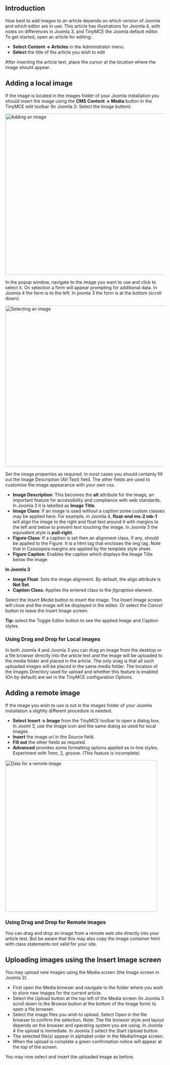 <!-- Filename: Adding_an_image_to_an_article / Display title: Adding an image to an article -->

## Introduction

How best to add images to an article depends on which version of Joomla
and which editor are in use. This article has illustrations for Joomla
4, with notes on differences in Joomla 3, and TinyMCE the Joomla default
editor. To get started, open an article for editing:

- **Select** **Content **→** Articles** in the Administrator menu.
- **Select** the title of the article you wish to edit

After inserting the article text, place the cursor at the location where
the image should appear.

## Adding a local image

If the image is located in the images folder of your Joomla installation
you should insert the image using the **CMS Content **→** Media** button
In the TinyMCE edit toolbar (In Joomla 3: Select the Image button):

<img
src="https://docs.joomla.org/images/5/5e/Adding-an-image-to-an-article-cms-content-media.png"
decoding="async" data-file-width="1000" data-file-height="508"
width="1000" height="508" alt="Adding an image" />

In the popup window, navigate to the image you want to use and click to
select it. On selection a form will appear prompting for additional
data. In Joomla 4 the form is to the left. In joomla 3 the form is at
the bottom (scroll down):

<img
src="https://docs.joomla.org/images/d/d4/Adding-an-image-to-an-article-selected-image.png"
decoding="async" data-file-width="1000" data-file-height="508"
width="1000" height="508" alt="Selecting an image" />

Set the image properties as required. In most cases you should certainly
fill out the Image Description (Alt Text) field. The other fields are
used to customise the image appearance with your own css.

- **Image Description**: This becomes the **alt** attribute for the
  image, an important feature for accessibility and compliance with web
  standards. In Joomla 3 it is labelled as **Image Title**.
- **Image Class**: If an image is used without a caption some custom
  classes may be applied here. For example, in Joomla 4, **float-end
  ms-2 mb-1** will align the image to the right and float text around it
  with margins to the left and below to prevent text touching the image.
  In Joomla 3 the equivalent style is **pull-right**.
- **Figure Class**: If a caption is set then an alignment class, if any,
  should be applied to the Figure. It is a html tag that encloses the
  img tag. Note that in Cassiopeia margins are applied by the template
  style sheet.
- **Figure Caption**: Enables the caption which displays the Image Title
  below the image.

**In Joomla 3**

- **Image Float**: Sets the image alignment. By default, the align
  attribute is **Not Set**.
- **Caption Class**: Applies the entered class to the *figcaption*
  element.

Select the *Insert Media* button to insert the image. The Insert Image
screen will close and the image will be displayed in the editor. Or
select the *Cancel* button to leave the Insert Image screen.

**Tip:** select the Toggle Editor button to see the applied Image and
Caption styles.

### Using Drag and Drop for Local images

In both Joomla 4 and Joomla 3 you can drag an image from the desktop or
a file browser directly into the article text and the image will be
uploaded to the media folder and placed in the article. The only snag is
that all such uploaded images will be placed in the same media folder.
The location of the Images Directory used for upload and whether this
feature is enabled (On by default) are set in the TinyMCE configuration
Options.

## Adding a remote image

If the image you wish to use is not in the images folder of your Joomla
installation a slightly different procedure is needed.

- **Select** **Insert **→** Image** from the TinyMCE toolbar to open a
  dialog box. In Jooml 3, use the Image icon and the same dialog as used
  for local images.
- **Insert** the image url in the Source field.
- **Fill out** the other fields as required.
- **Advanced** provides some formatting options applied as in-line
  styles. Experiment with 1rem, 2, groove. (This feature is incomplete)

<img
src="https://docs.joomla.org/images/3/39/Adding-an-image-to-an-article-insert-edit-image.png"
class="thumbborder" decoding="async" data-file-width="480"
data-file-height="477" width="480" height="477"
alt="Data for a remote image" />

### Using Drag and Drop for Remote images

You can drag and drop an image from a remote web site directly into your
article text. But be aware that this may also copy the image container
html with class statements not valid for your site.

## Uploading images using the Insert Image screen

You may upload new images using the Media screen (the Image screen in
Joomla 3).

- First open the Media browser and navigate to the folder where you wish
  to store new images for the current article.
- Select the Upload button at the top left of the Media screen (In
  Joomla 3 scroll down to the Browse button at the bottom of the Image
  form) to open a file browser.
- Select the image files you wish to upload. Select Open in the file
  browser to confirm the selection. Note: The file browser style and
  layout depends on the browser and operating system you are using. In
  Joomla 4 the upload is immediate. In Joomla 3 select the Start Upload
  button.
- The selected file(s) appear in alphabet order in the Media/Image
  screen.
- When the upload is complete a green confirmation notice will appear at
  the top of the screen.

You may now select and insert the uploaded image as before.
